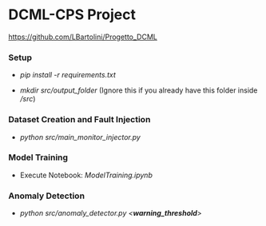 # DCML-CPS Project

https://github.com/LBartolini/Progetto_DCML

### Setup

- *pip install -r requirements.txt*

- *mkdir src/output_folder* (Ignore this if you already have this folder inside */src*)

### Dataset Creation and Fault Injection

- *python src/main_monitor_injector.py*

### Model Training

- Execute Notebook: *ModelTraining.ipynb*

### Anomaly Detection

- *python src/anomaly_detector.py <**warning_threshold**>*